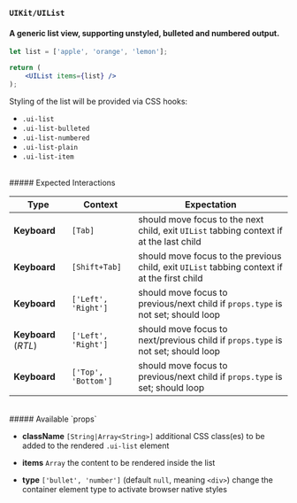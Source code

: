 ### `UIKit/UIList`
#### A generic list view, supporting unstyled, bulleted and numbered output.

```jsx
let list = ['apple', 'orange', 'lemon'];

return (
    <UIList items={list} />
);
```

Styling of the list will be provided via CSS hooks:

- `.ui-list`
- `.ui-list-bulleted`
- `.ui-list-numbered`
- `.ui-list-plain`
- `.ui-list-item`

<br />
##### Expected Interactions

Type | Context | Expectation
---- | ------- | -----------
**Keyboard** |`[Tab]` | should move focus to the next child, exit `UIList` tabbing context if at the last child
**Keyboard** |`[Shift+Tab]` | should move focus to the previous child, exit `UIList` tabbing context if at the first child
**Keyboard** |`['Left', 'Right']` | should move focus to previous/next child if `props.type` is not set; should loop
**Keyboard** (*RTL*) | `['Left', 'Right']` | should move focus to next/previous child if `props.type` is not set; should loop
**Keyboard** |`['Top', 'Bottom']` | should move focus to previous/next child if `props.type` is set; should loop

<br />
##### Available `props`

- **className** `[String|Array<String>]`
  additional CSS class(es) to be added to the rendered `.ui-list` element

- **items** `Array`
  the content to be rendered inside the list

- **type** `['bullet', 'number']`
  (default `null`, meaning `<div>`) change the container element type to activate browser native styles
